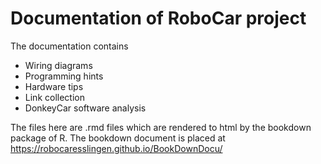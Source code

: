 # Documentation of RoboCar project
The documentation contains

- Wiring diagrams
- Programming hints
- Hardware tips
- Link collection
- DonkeyCar software analysis

The files here are .rmd files which are rendered to html by the bookdown package of R. The bookdown document is placed at https://robocaresslingen.github.io/BookDownDocu/
